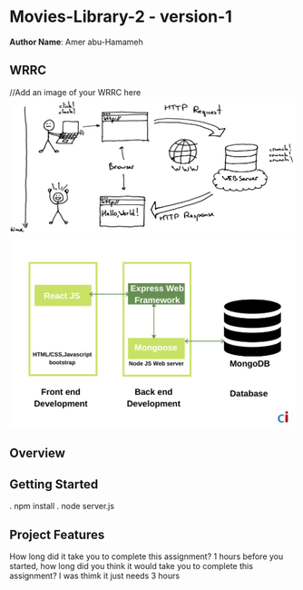 # Movies-Library-2 - version-1

**Author Name**: Amer abu-Hamameh


## WRRC
//Add an image of your WRRC here
![wrrc photo](/photoOfWrrc/wrrc-h.png)
![wrrc photo](/photoOfWrrc/f-bEnd.png)
## Overview
## Getting Started
<!-- What are the steps that a user must take in order to build this app on their own machine and get it running? -->
. npm install
. node server.js
## Project Features
<!-- What are the features included in you app -->
How long did it take you to complete this assignment?
1 hours 
 before you started, how long did you think it would take you to complete this assignment? 
 I was thimk it just needs 3 hours